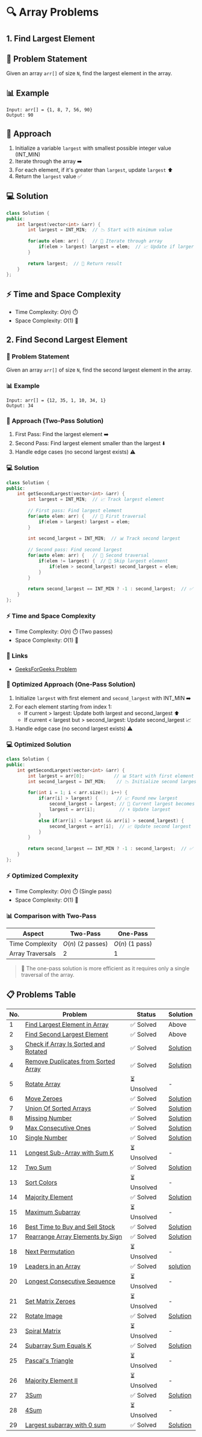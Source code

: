 # 🔍 Array Problems 

## 1. Find Largest Element

## 📝 Problem Statement
Given an array `arr[]` of size `N`, find the largest element in the array.

## 📊 Example
```
Input: arr[] = {1, 8, 7, 56, 90}
Output: 90
```

## 🚀 Approach
1. Initialize a variable `largest` with smallest possible integer value (INT_MIN)
2. Iterate through the array ➡️
3. For each element, if it's greater than `largest`, update `largest` ⬆️
4. Return the `largest` value ✅

## 💻 Solution
```cpp
class Solution {
public:
    int largest(vector<int> &arr) {
        int largest = INT_MIN;  // 📉 Start with minimum value
        
        for(auto elem: arr) {   // 🔄 Iterate through array
            if(elem > largest) largest = elem;  // 📈 Update if larger found
        }
        
        return largest;  // 🎯 Return result
    }
};
```

## ⚡ Time and Space Complexity
- Time Complexity: $O(n)$ ⏱️
- Space Complexity: $O(1)$ 💾

## 2. Find Second Largest Element

### 📝 Problem Statement
Given an array `arr[]` of size `N`, find the second largest element in the array.

### 📊 Example
```
Input: arr[] = {12, 35, 1, 10, 34, 1}
Output: 34
```

### 🚀 Approach (Two-Pass Solution)
1. First Pass: Find the largest element ➡️
2. Second Pass: Find largest element smaller than the largest ⬇️
3. Handle edge cases (no second largest exists) ⚠️

### 💻 Solution
```cpp
class Solution {
public:
    int getSecondLargest(vector<int> &arr) {
        int largest = INT_MIN;  // 📈 Track largest element
        
        // First pass: Find largest element
        for(auto elem: arr) {   // 🔄 First traversal
            if(elem > largest) largest = elem;
        }
        
        int second_largest = INT_MIN;  // 📊 Track second largest
        
        // Second pass: Find second largest
        for(auto elem: arr) {   // 🔄 Second traversal
            if(elem != largest) {  // 🎯 Skip largest element
                if(elem > second_largest) second_largest = elem;
            }
        }
        
        return second_largest == INT_MIN ? -1 : second_largest;  // ✅ Return result
    }
};
```

### ⚡ Time and Space Complexity
- Time Complexity: $O(n)$ ⏱️ (Two passes)
- Space Complexity: $O(1)$ 💾

### 🔗 Links
- [GeeksForGeeks Problem](https://www.geeksforgeeks.org/problems/second-largest3735/1)


### 🚀 Optimized Approach (One-Pass Solution)
1. Initialize `largest` with first element and `second_largest` with INT_MIN ➡️
2. For each element starting from index 1:
   - If current > largest: Update both largest and second_largest ⬆️
   - If current < largest but > second_largest: Update second_largest 📈
3. Handle edge case (no second largest exists) ⚠️

### 💻 Optimized Solution
```cpp
class Solution {
public:
    int getSecondLargest(vector<int> &arr) {
        int largest = arr[0];           // 📊 Start with first element
        int second_largest = INT_MIN;    // 📉 Initialize second largest
        
        for(int i = 1; i < arr.size(); i++) {
            if(arr[i] > largest) {       // 📈 Found new largest
                second_largest = largest; // 🔄 Current largest becomes second
                largest = arr[i];         // ⬆️ Update largest
            }
            else if(arr[i] < largest && arr[i] > second_largest) {
                second_largest = arr[i];  // 📈 Update second largest
            }
        }
        
        return second_largest == INT_MIN ? -1 : second_largest;  // ✅ Return result
    }
};
```

### ⚡ Optimized Complexity
- Time Complexity: $O(n)$ ⏱️ (Single pass)
- Space Complexity: $O(1)$ 💾

### 📊 Comparison with Two-Pass
| Aspect | Two-Pass | One-Pass |
|--------|----------|----------|
| Time Complexity | $O(n)$ (2 passes) | $O(n)$ (1 pass) |
| Array Traversals | 2 | 1 |


> 🎯 The one-pass solution is more efficient as it requires only a single traversal of the array.

## 📋 Problems Table

| No. | Problem | Status | Solution |
|-----|---------|--------|-----------|
| 1 | [Find Largest Element in Array](https://www.geeksforgeeks.org/problems/largest-element-in-array4009/1) | $✅$ Solved | Above |
| 2 | [Find Second Largest Element](https://www.geeksforgeeks.org/problems/second-largest3735/1) | $✅$ Solved | Above |
| 3 | [Check if Array Is Sorted and Rotated](https://leetcode.com/problems/check-if-array-is-sorted-and-rotated/) | $✅$ Solved | [Solution](https://leetcode.com/problems/check-if-array-is-sorted-and-rotated/solutions/6740168/1752-check-if-array-is-sorted-and-rotate-upf0/) |
| 4 | [Remove Duplicates from Sorted Array](https://leetcode.com/problems/remove-duplicates-from-sorted-array/description/) | ✅ Solved | [Solution](https://leetcode.com/problems/remove-duplicates-from-sorted-array/solutions/6749808/remove-duplicates-from-sorted-array-leetcode-26-clean-in-place-with-two-pointers/) |
| 5 | [Rotate Array](https://leetcode.com/problems/rotate-array/description/) | ⏳ Unsolved | - |
| 6 | [Move Zeroes](https://leetcode.com/problems/move-zeroes/description/) | ✅ Solved | [Solution](https://leetcode.com/problems/move-zeroes/solutions/6749908/move-zeroes-two-pointer-swap-approach-by-s5im/) |
| 7 | [Union Of Sorted Arrays](https://www.codechef.com/practice/course/tcs-nqt-questions/TCSNQTC/problems/TCSNQTCP08) | ✅ Solved | [Solution](../Arrays/sols/7_union_of_sorted_arrays.md) |
| 8 | [Missing Number](https://leetcode.com/problems/missing-number/) | ✅ Solved | [Solution](https://leetcode.com/problems/missing-number/solutions/6750120/missing-number-using-sum-formula-o-n-time-o-1-space/) |
| 9 | [Max Consecutive Ones](https://leetcode.com/problems/max-consecutive-ones/description/) | ✅ Solved | [Solution](https://leetcode.com/problems/max-consecutive-ones/solutions/6750207/max-1s-in-a-row-fast-clean-solution-by-k-3u3y/) |
| 10 | [Single Number](https://leetcode.com/problems/single-number/description/) | ✅ Solved | [Solution](https://leetcode.com/problems/single-number/solutions/6750234/unique-element-finder-with-bitwise-xor-t-qz9q/) |
| 11 | [Longest Sub-Array with Sum K](https://www.geeksforgeeks.org/problems/longest-sub-array-with-sum-k0809/1) | ⏳ Unsolved | - |
| 12 | [Two Sum](https://leetcode.com/problems/two-sum/description/) | ✅ Solved | [Solution](https://leetcode.com/problems/two-sum/solutions/6674442/c-solution-two-sum-with-sorting-two-pointers-beats-100/) |
| 13 | [Sort Colors](https://leetcode.com/problems/sort-colors/description/) | ⏳ Unsolved | - |
| 14 | [Majority Element](https://leetcode.com/problems/majority-element/) | ✅ Solved | [Solution](https://leetcode.com/problems/majority-element/solutions/6753170/title-boyer-moore-voting-algorithm-on-ti-vd7k/) |
| 15 | [Maximum Subarray](https://leetcode.com/problems/maximum-subarray/description/) | ⏳ Unsolved | - |
| 16 | [Best Time to Buy and Sell Stock](https://leetcode.com/problems/best-time-to-buy-and-sell-stock/description/) | ✅ Solved | [Solution](https://leetcode.com/problems/best-time-to-buy-and-sell-stock/solutions/6753347/best-time-to-buy-and-sell-stock-greedy-o-rz5h/) |
| 17 | [Rearrange Array Elements by Sign](https://leetcode.com/problems/rearrange-array-elements-by-sign/description/) | ✅ Solved | [Solution](https://leetcode.com/problems/rearrange-array-elements-by-sign/solutions/6753497/alternate-positive-and-negative-numbers-xn6z1/) |
| 18 | [Next Permutation](https://leetcode.com/problems/next-permutation/) | ⏳ Unsolved | - |
| 19 | [Leaders in an Array](https://www.geeksforgeeks.org/problems/leaders-in-an-array-1587115620/1) | ✅ Solved| [solution](../Arrays/sols/19_leaders_in_array.md) |
| 20 | [Longest Consecutive Sequence](https://leetcode.com/problems/longest-consecutive-sequence/description/) | ⏳ Unsolved | - |
| 21 | [Set Matrix Zeroes](https://leetcode.com/problems/set-matrix-zeroes/description/) | ⏳ Unsolved | - |
| 22 | [Rotate Image](https://leetcode.com/problems/rotate-image/description/) | ✅ Solved | [Solution](https://leetcode.com/problems/rotate-image/solutions/6755365/inplace-rotate-image-90-degrees-clockwis-fkif/) |
| 23 | [Spiral Matrix](https://leetcode.com/problems/spiral-matrix/description/) | ⏳ Unsolved | - |
| 24 | [Subarray Sum Equals K](https://leetcode.com/problems/subarray-sum-equals-k/description/) | ✅ Solved | [Solution](https://leetcode.com/problems/subarray-sum-equals-k/solutions/6755785/leetcode-560-subarray-sum-equals-k-brute-niei/) |
| 25 | [Pascal's Triangle](https://leetcode.com/problems/pascals-triangle/description/) | ⏳ Unsolved | - |
| 26 | [Majority Element II](https://leetcode.com/problems/majority-element-ii/description/) | ⏳ Unsolved | - |
| 27 | [3Sum](https://leetcode.com/problems/3sum/description/) | ✅ Solved | [Solution](https://leetcode.com/problems/3sum/solutions/6677515/3sum-zero-finder-c-beats-95-easy-to-understand/) |
| 28 | [4Sum](https://leetcode.com/problems/4sum/description/) | ⏳ Unsolved | - |
| 29 | [Largest subarray with 0 sum](https://www.geeksforgeeks.org/problems/largest-subarray-with-0-sum/1) | ✅ Solved | [Solution](../Arrays/sols/29.md) |

